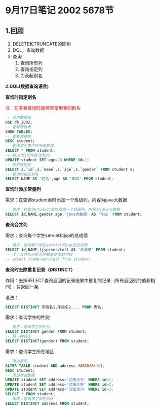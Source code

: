 # 9月17日笔记 2002 5678节

## 1.回顾

1. DELETE和TRUNCATE的区别
2. DQL，查询数据
3. 查询
   1. 查询所有列
   2. 查询指定列
   3. 为表起别名

**2.DQL(数据查询语言)**

**查询时指定别名**

<font color="red">注：在多表查询时是经常使用表的别名</font>

```sql
-- 使用数据库
USE db_2002;
-- 查看所有表
SHOW TABLES;
-- 查看表结构
DESC student;
-- 查询学生表中的所有数据
SELECT * FROM student;
-- 将id为1的年龄改为20
UPDATE student SET age=20 WHERE id=1;
-- 使用表别名
SELECT s.`id`,s.`name`,s.`age`,s.`gender` FROM student s;
-- 查询时指定别名
SELECT NAME AS '姓名',age AS '年龄' FROM student;
```

**查询时添加常量列**

需求：在查询student表时添加一个班级列，内容为java大数据

```sql
-- 需求：在查询student表时添加一个班级列，内容为java大数据
SELECT id,NAME,gender,age,'java大数据' AS '年级' FROM student;
```

**查询合并列**

需求：查询每个学生servlet和jsp的总成绩

```sql
-- 需求：查询每个学生servlet和jsp的总成绩
SELECT id,NAME,(jsp+servlet) AS '总成绩' FROM student;
-- 注：合并列只能合并数值类型的字段
-- select (name+servlet) from student;
```

**查询时去除重复记录（DISTINCT）**

作用：去掉SELECT查询返回的记录结果中重复的记录（所有返回列的值都相同），只返回一条

语法：

```sql
SELECT DISTINCT 字段名1,字段名2,... FROM 表名;
```

需求：查询学生的性别

```sql
-- 需求：查询学生的性别
SELECT DISTINCT gender FROM student;
-- 另一种语法
SELECT DISTINCT(gender) FROM student;
```

需求：查询学生所在地区

```sql
-- 添加字段
ALTER TABLE student ADD address VARCHAR(10);
DESC student;
-- 添加测试数据
UPDATE student SET address='沈阳大东' WHERE id=1;
UPDATE student SET address='沈阳大东' WHERE id=2;
UPDATE student SET address='沈阳沈河' WHERE id=3;
SELECT * FROM student;
-- 需求：查询学生所在地区
SELECT DISTINCT address FROM student;
```

